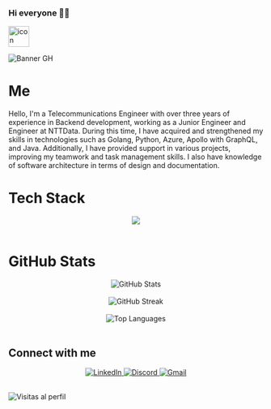 ### Hi everyone 👋🏻 
<div style="display: flex; align-items: flex-start;">
    <img src="https://techstack-generator.vercel.app/github-icon.svg" alt="icon" width="41" height="41" />
</div>

![Banner GH](https://github.com/Gjiroto/UserDocuments/blob/main/1708287648821.jpeg)

# Me 
Hello, I'm a Telecommunications Engineer with over three years of experience in Backend development, working as a Junior Engineer and Engineer at NTTData. During this time, I have acquired and strengthened my skills in technologies such as Golang, Python, Azure, Apollo with GraphQL, and Java. Additionally, I have provided support in various projects, improving my teamwork and task management skills. I also have knowledge of software architecture in terms of design and documentation.<br>

# Tech Stack
<div align="center">
    <a href="https://skillicons.dev">
        <img src="https://skillicons.dev/icons?i=git,github,apollo,graphql,azure,docker,go,java,linux,mysql,postman,py,spring,vim,vscode" />
    </a>
</div>
<br>

# GitHub Stats
<div align="center">
    <img src="https://github-readme-stats.vercel.app/api?username=gjiroto&theme=blueberry&hide_border=false&include_all_commits=false&count_private=false" alt="GitHub Stats" />
    <br/>
    <br/>
    <img src="https://github-readme-streak-stats.herokuapp.com/?user=gjiroto&theme=blueberry&hide_border=false" alt="GitHub Streak" />
    <br/>
    <br/>
    <img src="https://github-readme-stats.vercel.app/api/top-langs/?username=gjiroto&theme=blueberry&hide_border=false&include_all_commits=false&count_private=false&layout=compact" alt="Top Languages" />
</div>
<br>

## Connect with me
<div align="center">
    <a href="https://www.linkedin.com/in/kevin-santiago-gonzález-sotelo-21ba33187">
        <img src="https://img.shields.io/badge/LinkedIn-%230077B5.svg?logo=linkedin&logoColor=white" alt="LinkedIn" />
    </a>
    <a href="http://Discordapp.com/users/22401900167401">
        <img src="https://img.shields.io/badge/Discord-%237289DA.svg?logo=discord&logoColor=white" alt="Discord" />
    </a>
    <a href="mailto:kevingonzalez.may@gmail.com">
        <img src="https://img.shields.io/badge/Gmail-D14836.svg?logo=Gmail&logoColor=white" alt="Gmail" />
    </a>
</div>
<br>

![Visitas al perfil](https://komarev.com/ghpvc/?username=gjiroto)
